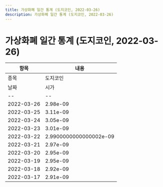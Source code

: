 ```yaml
---
title: 가상화폐 일간 통계 (도지코인, 2022-03-26)
description: 가상화폐 일간 통계 (도지코인, 2022-03-26)
---
```


가상화폐 일간 통계 (도지코인, 2022-03-26)
===

|항목|내용|
|--|--|
|종목|도지코인||마켓|BTC-DOGE||종류|일 단위 캔들||기간|2022-03-17T09:00:00 - 2022-03-26T09:00:00|
|날짜|시가|저가|고가|종가|비고|
|--|--|--|--|--|--|
|2022-03-26|2.98e-09|2.96e-09|2.98e-09|2.96e-09|    |
|2022-03-25|3.11e-09|2.92e-09|3.14e-09|2.93e-09|    |
|2022-03-24|3.05e-09|3.02e-09|3.27e-09|3.11e-09|    |
|2022-03-23|3.01e-09|2.96e-09|3.15e-09|3.1200000000000004e-09|    |
|2022-03-22|2.9900000000000002e-09|2.93e-09|3.0400000000000003e-09|3.02e-09|    |
|2022-03-21|2.97e-09|2.95e-09|2.9900000000000002e-09|2.9900000000000002e-09|    |
|2022-03-20|2.95e-09|2.91e-09|2.98e-09|2.97e-09|    |
|2022-03-19|2.95e-09|2.88e-09|2.98e-09|2.95e-09|    |
|2022-03-18|2.92e-09|2.88e-09|2.97e-09|2.88e-09|    |
|2022-03-17|2.91e-09|2.88e-09|2.96e-09|2.95e-09|    |
